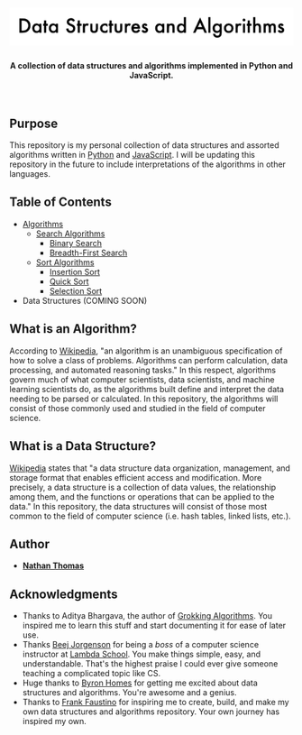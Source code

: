 <h1 align="center"><img src="assets/readme-header.png" /></h1>
<h4 align="center">A collection of data structures and algorithms implemented in Python and JavaScript.</h4>
<br>

## Purpose

This repository is my personal collection of data structures and assorted algorithms written in [Python](https://www.python.org/) and [JavaScript](https://www.ecma-international.org/). I will be updating this repository in the future to include interpretations of the algorithms in other languages.

## Table of Contents

- [Algorithms](algorithms/)
  - [Search Algorithms](algorithms/search-algorithms)
    - [Binary Search](algorithms/search-algorithms/binary-search)
    - [Breadth-First Search](algorithms/search-algorithms/breadth-first-search)
  - [Sort Algorithms](algorithms/sort-algorithms)
    - [Insertion Sort](algorithms/sort-algorithms/insertion-sort)
    - [Quick Sort](algorithms/sort-algorithms/quick-sort)
    - [Selection Sort](algorithms/sort-algorithms/selection-sort)
- Data Structures (COMING SOON)

## What is an Algorithm?

According to [Wikipedia](https://en.wikipedia.org/wiki/Algorithm), "an algorithm is an unambiguous specification of how to solve a class of problems. Algorithms can perform calculation, data processing, and automated reasoning tasks." In this respect, algorithms govern much of what computer scientists, data scientists, and machine learning scientists do, as the algorithms built define and interpret the data needing to be parsed or calculated. In this repository, the algorithms will consist of those commonly used and studied in the field of computer science.

## What is a Data Structure?

[Wikipedia](https://en.wikipedia.org/wiki/Data_structure) states that "a data structure data organization, management, and storage format that enables efficient access and modification. More precisely, a data structure is a collection of data values, the relationship among them, and the functions or operations that can be applied to the data." In this repository, the data structures will consist of those most common to the field of computer science (i.e. hash tables, linked lists, etc.).

## Author

- [**Nathan Thomas**](https://github.com/nwthomas)

## Acknowledgments

- Thanks to Aditya Bhargava, the author of [Grokking Algorithms](https://smile.amazon.com/Grokking-Algorithms-illustrated-programmers-curious/dp/1617292230/ref=sr_1_2?ie=UTF8&qid=1544921791&sr=8-2&keywords=grokking+algorithm). You inspired me to learn this stuff and start documenting it for ease of later use.
- Thanks [Beej Jorgenson](https://github.com/beejjorgensen) for being a _boss_ of a computer science instructor at [Lambda School](https://lambdaschool.com/). You make things simple, easy, and understandable. That's the highest praise I could ever give someone teaching a complicated topic like CS.
- Huge thanks to [Byron Homes](https://github.com/byronholmes2018) for getting me excited about data structures and algorithms. You're awesome and a genius.
- Thanks to [Frank Faustino](https://github.com/frankfaustino) for inspiring me to create, build, and make my own data structures and algorithms repository. Your own journey has inspired my own.
